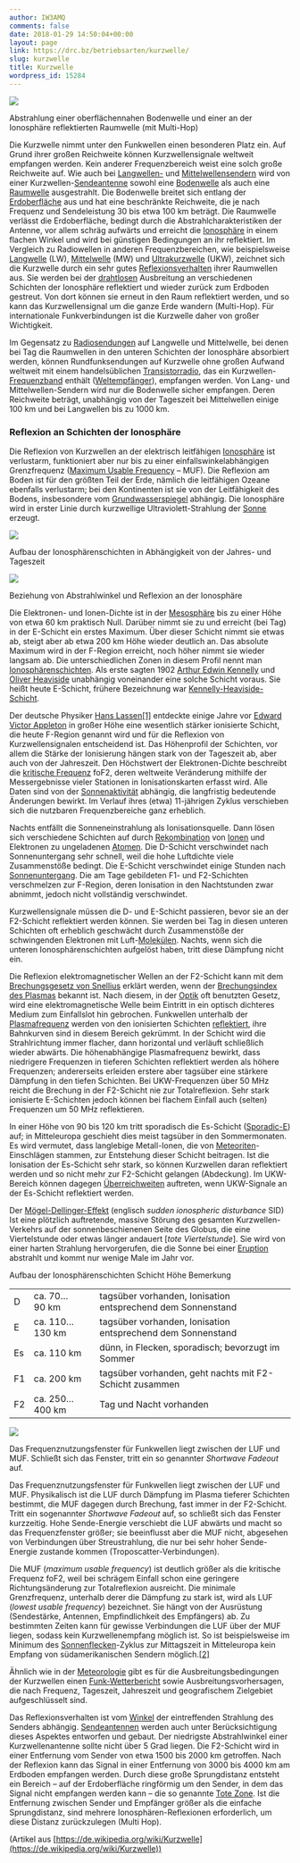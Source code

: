 ```yaml
---
author: IW3AMQ
comments: false
date: 2018-01-29 14:50:04+00:00
layout: page
link: https://drc.bz/betriebsarten/kurzwelle/
slug: kurzwelle
title: Kurzwelle
wordpress_id: 15284
---
```




[![](https://upload.wikimedia.org/wikipedia/commons/thumb/d/dc/Ionospheric_reflection_german.png/220px-Ionospheric_reflection_german.png)](https://de.wikipedia.org/wiki/Datei:Ionospheric_reflection_german.png)

Abstrahlung einer oberflächennahen Bodenwelle und einer an der Ionosphäre reflektierten Raumwelle (mit Multi-Hop)




Die Kurzwelle nimmt unter den Funkwellen einen besonderen Platz ein. Auf Grund ihrer großen Reichweite können Kurzwellensignale weltweit empfangen werden. Kein anderer Frequenzbereich weist eine solch große Reichweite auf. Wie auch bei [Langwellen-](https://de.wikipedia.org/wiki/Langwellensender) und [Mittelwellensendern](https://de.wikipedia.org/wiki/Mittelwellensender) wird von einer Kurzwellen-[Sendeantenne](https://de.wikipedia.org/wiki/Sendeantenne) sowohl eine [Bodenwelle](https://de.wikipedia.org/wiki/Bodenwelle) als auch eine [Raumwelle](https://de.wikipedia.org/wiki/Raumwelle) ausgestrahlt. Die Bodenwelle breitet sich entlang der [Erdoberfläche](https://de.wikipedia.org/wiki/Erdoberfl%C3%A4che) aus und hat eine beschränkte Reichweite, die je nach Frequenz und Sendeleistung 30 bis etwa 100 km beträgt. Die Raumwelle verlässt die Erdoberfläche, bedingt durch die Abstrahlcharakteristiken der Antenne, vor allem schräg aufwärts und erreicht die [Ionosphäre](https://de.wikipedia.org/wiki/Ionosph%C3%A4re) in einem flachen Winkel und wird bei günstigen Bedingungen an ihr reflektiert. Im Vergleich zu Radiowellen in anderen Frequenzbereichen, wie beispielsweise [Langwelle](https://de.wikipedia.org/wiki/Langwelle) (LW), [Mittelwelle](https://de.wikipedia.org/wiki/Mittelwelle) (MW) und [Ultrakurzwelle](https://de.wikipedia.org/wiki/Ultrakurzwelle) (UKW), zeichnet sich die Kurzwelle durch ein sehr gutes [Reflexionsverhalten](https://de.wikipedia.org/wiki/Reflexion_(Physik)) ihrer Raumwellen aus. Sie werden bei der [drahtlosen](https://de.wikipedia.org/wiki/Drahtlos) Ausbreitung an verschiedenen Schichten der Ionosphäre reflektiert und wieder zurück zum Erdboden gestreut. Von dort können sie erneut in den Raum reflektiert werden, und so kann das Kurzwellensignal um die ganze Erde wandern (Multi-Hop). Für internationale Funkverbindungen ist die Kurzwelle daher von großer Wichtigkeit.

Im Gegensatz zu [Radiosendungen](https://de.wikipedia.org/wiki/Radiosendung) auf Langwelle und Mittelwelle, bei denen bei Tag die Raumwellen in den unteren Schichten der Ionosphäre absorbiert werden, können Rundfunksendungen auf Kurzwelle ohne großen Aufwand weltweit mit einem handelsüblichen [Transistorradio](https://de.wikipedia.org/wiki/Transistorradio), das ein Kurzwellen-[Frequenzband](https://de.wikipedia.org/wiki/Frequenzband) enthält ([Weltempfänger](https://de.wikipedia.org/wiki/Weltempf%C3%A4nger)), empfangen werden. Von Lang- und Mittelwellen-Sendern wird nur die Bodenwelle sicher empfangen. Deren Reichweite beträgt, unabhängig von der Tageszeit bei Mittelwellen einige 100 km und bei Langwellen bis zu 1000 km.


### Reflexion an Schichten der Ionosphäre


Die Reflexion von Kurzwellen an der elektrisch leitfähigen [Ionosphäre](https://de.wikipedia.org/wiki/Ionosph%C3%A4re) ist verlustarm, funktioniert aber nur bis zu einer einfallswinkelabhängigen Grenzfrequenz ([Maximum Usable Frequency](https://de.wikipedia.org/wiki/Maximum_Usable_Frequency) – MUF). Die Reflexion am Boden ist für den größten Teil der Erde, nämlich die leitfähigen Ozeane ebenfalls verlustarm; bei den Kontinenten ist sie von der Leitfähigkeit des Bodens, insbesondere vom [Grundwasserspiegel](https://de.wikipedia.org/wiki/Grundwasser) abhängig. Die Ionosphäre wird in erster Linie durch kurzwellige Ultraviolett-Strahlung der [Sonne](https://de.wikipedia.org/wiki/Sonne) erzeugt.







[![](https://upload.wikimedia.org/wikipedia/commons/thumb/1/12/Ionosphaere_Reflexion.png/220px-Ionosphaere_Reflexion.png)](https://de.wikipedia.org/wiki/Datei:Ionosphaere_Reflexion.png)


Aufbau der Ionosphärenschichten in Abhängigkeit von der Jahres- und Tageszeit
















[![](https://upload.wikimedia.org/wikipedia/commons/thumb/b/b6/IonosphereMUF.png/220px-IonosphereMUF.png)](https://de.wikipedia.org/wiki/Datei:IonosphereMUF.png)


Beziehung von Abstrahlwinkel und Reflexion an der Ionosphäre









Die Elektronen- und Ionen-Dichte ist in der [Mesosphäre](https://de.wikipedia.org/wiki/Mesosph%C3%A4re) bis zu einer Höhe von etwa 60 km praktisch Null. Darüber nimmt sie zu und erreicht (bei Tag) in der E-Schicht ein erstes Maximum. Über dieser Schicht nimmt sie etwas ab, steigt aber ab etwa 200 km Höhe wieder deutlich an. Das absolute Maximum wird in der F-Region erreicht, noch höher nimmt sie wieder langsam ab. Die unterschiedlichen Zonen in diesem Profil nennt man [Ionosphärenschichten](https://de.wikipedia.org/wiki/Ionosph%C3%A4re#Ionosphärenschichten). Als erste sagten 1902 [Arthur Edwin Kennelly](https://de.wikipedia.org/wiki/Arthur_Edwin_Kennelly) und [Oliver Heaviside](https://de.wikipedia.org/wiki/Oliver_Heaviside) unabhängig voneinander eine solche Schicht voraus. Sie heißt heute E-Schicht, frühere Bezeichnung war [Kennelly-Heaviside-Schicht](https://de.wikipedia.org/wiki/Kennelly-Heaviside-Schicht).

Der deutsche Physiker [Hans Lassen](https://de.wikipedia.org/wiki/Hans_Lassen_(Physiker))[[1]](https://de.wikipedia.org/wiki/Kurzwelle#cite_note-lassen-1) entdeckte einige Jahre vor [Edward Victor Appleton](https://de.wikipedia.org/wiki/Edward_Victor_Appleton) in großer Höhe eine wesentlich stärker ionisierte Schicht, die heute F-Region genannt wird und für die Reflexion von Kurzwellensignalen entscheidend ist. Das Höhenprofil der Schichten, vor allem die Stärke der Ionisierung hängen stark von der Tageszeit ab, aber auch von der Jahreszeit. Den Höchstwert der Elektronen-Dichte beschreibt die [kritische Frequenz](https://de.wikipedia.org/w/index.php?title=Kritische_Frequenz&action=edit&redlink=1) foF2, deren weltweite Veränderung mithilfe der Messergebnisse vieler Stationen in Ionisationskarten erfasst wird. Alle Daten sind von der [Sonnenaktivität](https://de.wikipedia.org/wiki/Sonnenaktivit%C3%A4t) abhängig, die langfristig bedeutende Änderungen bewirkt. Im Verlauf ihres (etwa) 11-jährigen Zyklus verschieben sich die nutzbaren Frequenzbereiche ganz erheblich.

Nachts entfällt die Sonneneinstrahlung als Ionisationsquelle. Dann lösen sich verschiedene Schichten auf durch [Rekombination](https://de.wikipedia.org/wiki/Rekombination_(Physik)) von [Ionen](https://de.wikipedia.org/wiki/Ion) und Elektronen zu ungeladenen [Atomen](https://de.wikipedia.org/wiki/Atom). Die D-Schicht verschwindet nach Sonnenuntergang sehr schnell, weil die hohe Luftdichte viele Zusammenstöße bedingt. Die E-Schicht verschwindet einige Stunden nach [Sonnenuntergang](https://de.wikipedia.org/wiki/Sonnenuntergang). Die am Tage gebildeten F1- und F2-Schichten verschmelzen zur F-Region, deren Ionisation in den Nachtstunden zwar abnimmt, jedoch nicht vollständig verschwindet.

Kurzwellensignale müssen die D- und E-Schicht passieren, bevor sie an der F2-Schicht reflektiert werden können. Sie werden bei Tag in diesen unteren Schichten oft erheblich geschwächt durch Zusammenstöße der schwingenden Elektronen mit Luft-[Molekülen](https://de.wikipedia.org/wiki/Molek%C3%BCl). Nachts, wenn sich die unteren Ionosphärenschichten aufgelöst haben, tritt diese Dämpfung nicht ein.

Die Reflexion elektromagnetischer Wellen an der F2-Schicht kann mit dem [Brechungsgesetz von Snellius](https://de.wikipedia.org/wiki/Snelliussches_Brechungsgesetz) erklärt werden, wenn der [Brechungsindex des Plasmas](https://de.wikipedia.org/wiki/Brechungsindex#Brechungsindex_des_Plasmas) bekannt ist. Nach diesem, in der [Optik](https://de.wikipedia.org/wiki/Optik) oft benutzten Gesetz, wird eine elektromagnetische Welle beim Eintritt in ein optisch dichteres Medium zum Einfallslot hin gebrochen. Funkwellen unterhalb der [Plasmafrequenz](https://de.wikipedia.org/wiki/Plasmafrequenz) werden von den ionisierten Schichten [reflektiert](https://de.wikipedia.org/wiki/Totalreflexion), ihre Bahnkurven sind in diesem Bereich gekrümmt. In der Schicht wird die Strahlrichtung immer flacher, dann horizontal und verläuft schließlich wieder abwärts. Die höhenabhängige Plasmafrequenz bewirkt, dass niedrigere Frequenzen in tieferen Schichten reflektiert werden als höhere Frequenzen; andererseits erleiden erstere aber tagsüber eine stärkere Dämpfung in den tiefen Schichten. Bei UKW-Frequenzen über 50 MHz reicht die Brechung in der F2-Schicht nie zur Totalreflexion. Sehr stark ionisierte E-Schichten jedoch können bei flachem Einfall auch (selten) Frequenzen um 50 MHz reflektieren.

In einer Höhe von 90 bis 120 km tritt sporadisch die Es-Schicht ([Sporadic-E](https://de.wikipedia.org/wiki/Sporadic-E)) auf; in Mitteleuropa geschieht dies meist tagsüber in den Sommermonaten. Es wird vermutet, dass langlebige Metall-Ionen, die von [Meteoriten](https://de.wikipedia.org/wiki/Meteorit)-Einschlägen stammen, zur Entstehung dieser Schicht beitragen. Ist die Ionisation der Es-Schicht sehr stark, so können Kurzwellen daran reflektiert werden und so nicht mehr zur F2-Schicht gelangen (Abdeckung). Im UKW-Bereich können dagegen [Überreichweiten](https://de.wikipedia.org/wiki/%C3%9Cberreichweite) auftreten, wenn UKW-Signale an der Es-Schicht reflektiert werden.

Der [Mögel-Dellinger-Effekt](https://de.wikipedia.org/wiki/M%C3%B6gel-Dellinger-Effekt) (englisch _sudden ionospheric disturbance_ SID) Ist eine plötzlich auftretende, massive Störung des gesamten Kurzwellen-Verkehrs auf der sonnenbeschienenen Seite des Globus, die eine Viertelstunde oder etwas länger andauert [_tote Viertelstunde_]. Sie wird von einer harten Strahlung hervorgerufen, die die Sonne bei einer [Eruption](https://de.wikipedia.org/wiki/Sonneneruption) abstrahlt und kommt nur wenige Male im Jahr vor.
<table class="wikitable zebra centered" >Aufbau der Ionosphärenschichten
<tbody >
<tr >
Schicht
Höhe
Bemerkung
</tr>
<tr >

<td >D
</td>

<td >ca. 70…90 km
</td>

<td >tagsüber vorhanden, Ionisation entsprechend dem Sonnenstand
</td>
</tr>
<tr >

<td >E
</td>

<td >ca. 110…130 km
</td>

<td >tagsüber vorhanden, Ionisation entsprechend dem Sonnenstand
</td>
</tr>
<tr >

<td >Es
</td>

<td >ca. 110 km
</td>

<td >dünn, in Flecken, sporadisch; bevorzugt im Sommer
</td>
</tr>
<tr >

<td >F1
</td>

<td >ca. 200 km
</td>

<td >tagsüber vorhanden, geht nachts mit F2-Schicht zusammen
</td>
</tr>
<tr >

<td >F2
</td>

<td >ca. 250…400 km
</td>

<td >Tag und Nacht vorhanden
</td>
</tr>
</tbody>
</table>








[![](https://upload.wikimedia.org/wikipedia/commons/thumb/6/63/ShortWaveFadeNOAA.png/220px-ShortWaveFadeNOAA.png)](https://de.wikipedia.org/wiki/Datei:ShortWaveFadeNOAA.png)













Das Frequenznutzungsfenster für Funkwellen liegt zwischen der LUF und MUF. Schließt sich das Fenster, tritt ein so genannter _Shortwave Fadeout_ auf.








Das Frequenznutzungsfenster für Funkwellen liegt zwischen der LUF und MUF. Physikalisch ist die LUF durch Dämpfung im Plasma tieferer Schichten bestimmt, die MUF dagegen durch Brechung, fast immer in der F2-Schicht. Tritt ein sogenannter _Shortwave Fadeout_ auf, so schließt sich das Fenster kurzzeitig. Hohe Sende-Energie verschiebt die LUF abwärts und macht so das Frequenzfenster größer; sie beeinflusst aber die MUF nicht, abgesehen von Verbindungen über Streustrahlung, die nur bei sehr hoher Sende-Energie zustande kommen (Troposcatter-Verbindungen).

Die MUF (_maximum usable frequency_) ist deutlich größer als die kritische Frequenz foF2, weil bei schrägem Einfall schon eine geringere Richtungsänderung zur Totalreflexion ausreicht. Die minimale Grenzfrequenz, unterhalb derer die Dämpfung zu stark ist, wird als LUF (_lowest usable frequency_) bezeichnet. Sie hängt von der Ausrüstung (Sendestärke, Antennen, Empfindlichkeit des Empfängers) ab. Zu bestimmten Zeiten kann für gewisse Verbindungen die LUF über der MUF liegen, sodass kein Kurzwellenempfang möglich ist. So ist beispielsweise im Minimum des [Sonnenflecken](https://de.wikipedia.org/wiki/Sonnenflecken)-Zyklus zur Mittagszeit in Mitteleuropa kein Empfang von südamerikanischen Sendern möglich.[[2]](https://de.wikipedia.org/wiki/Kurzwelle#cite_note-???????-2)

Ähnlich wie in der [Meteorologie](https://de.wikipedia.org/wiki/Meteorologie) gibt es für die Ausbreitungsbedingungen der Kurzwellen einen [Funk-Wetterbericht](https://de.wikipedia.org/wiki/Funkwetter) sowie Ausbreitungsvorhersagen, die nach Frequenz, Tageszeit, Jahreszeit und geografischem Zielgebiet aufgeschlüsselt sind.

Das Reflexionsverhalten ist vom [Winkel](https://de.wikipedia.org/wiki/Winkel) der eintreffenden Strahlung des Senders abhängig. [Sendeantennen](https://de.wikipedia.org/wiki/Antenne_(Technik)) werden auch unter Berücksichtigung dieses Aspektes entworfen und gebaut. Der niedrigste Abstrahlwinkel einer Kurzwellenantenne sollte nicht über 5 Grad liegen. Die F2-Schicht wird in einer Entfernung vom Sender von etwa 1500 bis 2000 km getroffen. Nach der Reflexion kann das Signal in einer Entfernung von 3000 bis 4000 km am Erdboden empfangen werden. Durch diese große Sprungdistanz entsteht ein Bereich – auf der Erdoberfläche ringförmig um den Sender, in dem das Signal nicht empfangen werden kann – die so genannte [Tote Zone](https://de.wikipedia.org/wiki/Tote_Zone). Ist die Entfernung zwischen Sender und Empfänger größer als die einfache Sprungdistanz, sind mehrere Ionosphären-Reflexionen erforderlich, um diese Distanz zurückzulegen (Multi Hop).

(Artikel aus [https://de.wikipedia.org/wiki/Kurzwelle](https://de.wikipedia.org/wiki/Kurzwelle))
